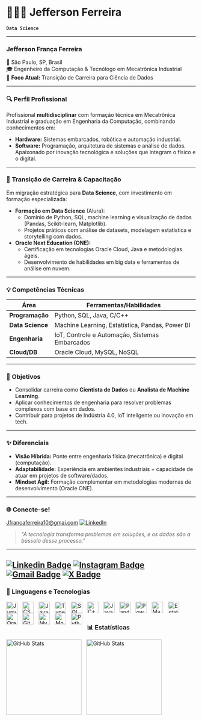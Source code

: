 # 👩🏻‍💻 Jefferson Ferreira

**`Data Science`**

---

### **Jefferson França Ferreira**  
📍 São Paulo, SP, Brasil  
🎓 Engenheiro da Computação & Tecnólogo em Mecatrônica Industrial  
🚀 **Foco Atual:** Transição de Carreira para Ciência de Dados  

---

### 🔍 **Perfil Profissional**  
Profissional **multidisciplinar** com formação técnica em Mecatrônica Industrial e graduação em Engenharia da Computação, combinando conhecimentos em:  
- **Hardware:** Sistemas embarcados, robótica e automação industrial.  
- **Software:** Programação, arquitetura de sistemas e análise de dados.  
Apaixonado por inovação tecnológica e soluções que integram o físico e o digital.  

---

### 🌟 **Transição de Carreira & Capacitação**  
Em migração estratégica para **Data Science**, com investimento em formação especializada:  
- **Formação em Data Science** (Alura):  
  - Domínio de Python, SQL, machine learning e visualização de dados (Pandas, Scikit-learn, Matplotlib).  
  - Projetos práticos com análise de datasets, modelagem estatística e storytelling com dados.  
- **Oracle Next Education (ONE):**  
  - Certificação em tecnologias Oracle Cloud, Java e metodologias ágeis.  
  - Desenvolvimento de habilidades em big data e ferramentas de análise em nuvem.  

---

### 💡 **Competências Técnicas**  
| Área          | Ferramentas/Habilidades                               |  
|---------------|-------------------------------------------------------|  
| **Programação** | Python, SQL, Java, C/C++                              |  
| **Data Science**| Machine Learning, Estatística, Pandas, Power BI       |  
| **Engenharia**  | IoT, Controle e Automação, Sistemas Embarcados        |  
| **Cloud/DB**  | Oracle Cloud, MySQL, NoSQL                            |  

---

### 🎯 **Objetivos**  
- Consolidar carreira como **Cientista de Dados** ou **Analista de Machine Learning**.  
- Aplicar conhecimentos de engenharia para resolver problemas complexos com base em dados.  
- Contribuir para projetos de Indústria 4.0, IoT inteligente ou inovação em tech.  

---

### ✨ **Diferenciais**  
- **Visão Híbrida:** Ponte entre engenharia física (mecatrônica) e digital (computação).  
- **Adaptabilidade:** Experiência em ambientes industriais + capacidade de atuar em projetos de software/dados.  
- **Mindset Ágil:** Formação complementar em metodologias modernas de desenvolvimento (Oracle ONE).  

---

### 🌐 **Conecte-se!**  
Jfrancaferreira10@gmai.com
[![LinkedIn](https://img.shields.io/badge/LinkedIn-0077B5?style=for-the-badge&logo=linkedin&logoColor=white)](https://www.linkedin.com/in/jefferson-ferreira-ds/) 
> *"A tecnologia transforma problemas em soluções, e os dados são a bússola desse processo."*  

---


[![Linkedin Badge](https://img.shields.io/badge/-jeffersonferreira-blue?style=flat-square&logo=Linkedin&logoColor=white&link=https://www.linkedin.com/in/jefferson-ferreira-ds/)](https://www.linkedin.com/in/jefferson-ferreira-ds/)
[![Instagram Badge](https://img.shields.io/badge/-jeff_ferreira10-purple?style=flat-square&logo=instagram&logoColor=white&link=https://www.instagram.com/jeff_ferreira10/)](https://www.instagram.com/jeff_ferreira10/)
[![Gmail Badge](https://img.shields.io/badge/-jfrancaferreira10@gmail.com-c14438?style=flat-square&logo=Gmail&logoColor=white&link=jfrancaferreira10@gmail.com)](jfrancaferreira10@gmail.com)
[![X Badge](https://img.shields.io/badge/-dev_jefferson-000000?style=flat-square&labelColor=000000&logo=X&link=https://x.com/je10_franca/)](https://x.com/je10_franca)
---

### 🤖 Linguagens e Tecnologias

<img 
    align="left" 
    alt="Jupyter Notebook"
    title="Jupyter notebook" 
    width="30px" 
    style="padding-right: 10px;" 
    src="https://cdn.jsdelivr.net/gh/devicons/devicon@latest/icons/jupyter/jupyter-original-wordmark.svg" 
    />

<img 
    align="left" 
    alt="CSS" 
    title="CSS"
    width="30px" 
    style="padding-right: 10px;" 
    src="https://cdn.jsdelivr.net/gh/devicons/devicon@latest/icons/css3/css3-original.svg" 
/>

<img 
    align="left" 
    alt="JavaScript" 
    title="JavaScript"
    width="30px" 
    style="padding-right: 10px;" 
    src="https://cdn.jsdelivr.net/gh/devicons/devicon@latest/icons/javascript/javascript-original.svg" 
/>

<img 
    align="left" 
    alt="TypeScript"
    title="TypeScript" 
    width="30px" 
    style="padding-right: 10px;" 
    src="https://cdn.jsdelivr.net/gh/devicons/devicon@latest/icons/typescript/typescript-original.svg" 
/>

<img 
    align="left" 
    alt="SQL"
    title="SQL" 
    width="30px" 
    style="padding-right: 10px;" 
    src="https://cdn.jsdelivr.net/gh/devicons/devicon@latest/icons/azuresqldatabase/azuresqldatabase-original.svg" 
/>

<img 
    align="left" 
    alt="C++" 
    title="C++"
    width="30px" 
    style="padding-right: 10px;" 
    src="https://cdn.jsdelivr.net/gh/devicons/devicon@latest/icons/cplusplus/cplusplus-original.svg" 
/>
<img 
    align="left" 
    alt="Java"
    title="Java" 
    width="30px" 
    style="padding-right: 10px;" 
    src="https://cdn.jsdelivr.net/gh/devicons/devicon@latest/icons/java/java-original-wordmark.svg" 
/>

<img 
    align="left" 
    alt="Pandas" 
    title="Pandas"
    width="30px" 
    style="padding-right: 10px;" 
    src="https://cdn.jsdelivr.net/gh/devicons/devicon@latest/icons/pandas/pandas-original-wordmark.svg"
/>
<img 
    align="left" 
    alt="Power BI" 
    title="Power BI"
    width="30px" 
    style="padding-right: 10px;" 
    src="https://img.icons8.com/color/48/power-bi.png" alt="power-bi" 
/>
<img 
    align="left" 
    alt="Machine Learning" 
    title="Machine Learning"
    width="30px" 
    style="padding-right: 10px;" 
    src="https://img.icons8.com/color/48/artificial-intelligence.png" alt="artificial-intelligence" 
/>

<img 
    align="left" 
    alt="Estatística" 
    title="Estatística"
    width="30px" 
    style="padding-right: 10px;" 
    src="https://img.icons8.com/ios-filled/50/statistics--v1.png" alt="statistics--v1"
  />
<img 
    align="left" 
    alt="Oracle Cloud" 
    title="Oracle Cloud"
    width="30px" 
    style="padding-right: 10px;" 
    src="https://img.icons8.com/fluency/48/cloud-link.png" alt="cloud-link" 
/>
<img 
    align="left" 
    alt="Git" 
    title="Git"
    width="30px" 
    style="padding-right: 10px;" 
    src="https://cdn.jsdelivr.net/gh/devicons/devicon@latest/icons/git/git-original.svg" 
/>
<img 
    align="left" 
    alt="MySql" 
    title="MySql"
    width="30px" 
    style="padding-right: 10px;" 
    src="https://cdn.jsdelivr.net/gh/devicons/devicon@latest/icons/mysql/mysql-original-wordmark.svg" 
/>
<img 
    align="left" 
    alt="MongoDb" 
    title="MongoDb"
    width="30px" 
    style="padding-right: 10px;" 
    src="https://img.icons8.com/color/48/mongodb.png" alt="mongodb"
/>
<img 
    align="left" 
    alt="Python" 
    title="Python"
    width="30px" 
    style="padding-right: 10px;" 
    src="https://cdn.jsdelivr.net/gh/devicons/devicon@latest/icons/python/python-original.svg" 
/>

<br/>
<br/>

### 📊 Estatísticas

<p>
  <img 
    align="left" 
    alt="GitHub Stats" 
    height="200" 
    style="padding-right: 10px;" 
    src="https://github-readme-stats.vercel.app/api?username=francaferreira&show_icons=true&theme=tokyonight&include_all_commits=true&locale=pt-br" 
  />

<img 
      align="left" 
      alt="GitHub Stats" 
      height="200" 
      src="https://github-readme-stats.vercel.app/api/top-langs/?username=francaferreira&theme=tokyonight&layout=compact&custom_title=Tecnologias&langs_count=9" 
  />

</p>

